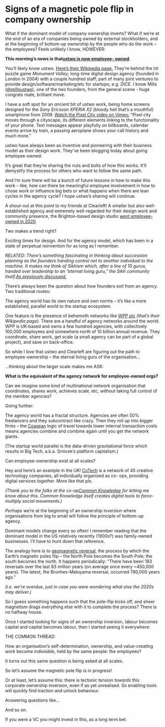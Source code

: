 # Signs of a magnetic pole flip in company ownership

What if the dominant model of company ownership inverts? What if we’re at the
end of an era of companies being owned by external stockholders, and at the
beginning of bottom-up ownership by the people who do the work – the
employees? Feels unlikely I know, HOWEVER:

**This morning’s news is that[ustwo is now employee-
owned](https://www.ustwo.com/employee-owned/).**

You’ll likely know ustwo. [Here’s their Wikipedia
page.](https://en.wikipedia.org/wiki/Ustwo) They’re behind the hit puzzle game
_Monument Valley;_ long-time digital design agency (founded in London in 2004)
with a couple hundred staff; part of many joint ventures to provide
design/software/marketing/etc for startups, e.g. _DICE._ I know Mills
([@millsustwo](https://twitter.com/millsustwo)), one of the two founders, from
the general scene - huge congrats mate, brilliant move.

I have a soft spot for an _ancient_ bit of ustwo work, being home screens
designed for the _Sony Ericsson XPERIA X2_ (bloody hell that’s a mouthful)
smartphone from 2009. [Watch the Pixel City video on
Vimeo:](https://vimeo.com/7455753) "Pixel city moves through a cityscape, its
different elements linking to the functionality of your phone. Text messages
appear playfully on billboards, calendar events arrive by train, a passing
aeroplane shows your call history and much more."

ustwo have always been as inventive and pioneering with their business model
as their design work. They’ve been blogging today about going employee-owned:

It’s great that they’re sharing the nuts and bolts of how this works. It’ll
demystify the process for others who want to follow the same path.

And I’m sure there will be a bunch of future lessons in how to make this work
– like, how can there be meaningful employee involvement in how to chose work
or influence big bets or what happens when there are lean cycles in the agency
cycle? I hope ustwo’s sharing will continue.

A shout-out at this point to my friends at Clearleft! A smaller but also well-
established agency and extremely well-regarded for their design work and
community presence, the Brighton-based design studio [went employee-owned in
2020](https://clearleft.com/posts/meet-the-new-owners-of-clearleft).

Two makes a trend right?

Exciting times for design. And for the agency model, which has been in a state
of perpetual reinvention for as long as I remember.

_RELATED: There’s something fascinating in thinking about succession planning
as the founders handing control not to another individual to the machine. It
makes me think of Sikhism which, after a line of 10 gurus, handed over
leadership to an “eternal living guru,” the Sikh community itself.[As
previously discussed.](/home/2015/03/23/filtered)_

There’s always been the question about how founders exit from an agency. Two
traditional routes:

The agency world has its own nature and own norms – it’s like a more
established, parallel world to the startup ecosystem.

One feature is the presence of behemoth networks like [WPP
plc](https://en.wikipedia.org/wiki/WPP_plc) _(that’s their Wikipedia page)._
There are a handful of agency networks around the world. WPP is UK-based and
owns a few hundred agencies, with collectively 100,000 employees and somewhere
north of 10 billion annual revenue. They coordinate, share work, get scale (a
small agency can be part of a global project), and save on back-office.

So while I _love_ that ustwo and Clearleft are figuring out the path to
employee-ownership – the eternal living guru of the organisation…

…thinking about the larger scale makes me ASK:

**What is the equivalent of the agency network for employee-owned orgs?**

Can we imagine some kind of multinational network organisation that
coordinates, shares work, achieves scale, etc, _without_ taking full control
of the member agencies?

Going further:

The agency world has a fractal structure. Agencies are often 50% freelancers
and they subcontract like crazy. Then they roll up into bigger firms – the
[Coasean](/home/2014/12/23/corporations) logic of travel towards lower
internal transaction costs means agencies combine and combine again until you
get the network giants.

(The startup world parallel is the data-driven gravitational force which
results in Big Tech, a.k.a. Srnicek’s platform capitalism.)

Can employee-ownership exist at all scales?

Hey and here’s an example in the UK! [CoTech](https://www.coops.tech) is a
network of 45 creative technology companies, all individually organised as co-
ops, providing digital services _together._ More like that pls.

_(Thank you to the folks at the co-op[Common
Knowledge](https://commonknowledge.coop) for letting me know about this.
Common Knowledge itself creates digital tools to force-multiply social
movements.)_

_Perhaps_ we’re at the beginning of an ownership inversion where organisations
from big to small will follow the principle of bottom-up agency.

Dominant models change every so often! I remember reading that the dominant
model in the US relatively recently (1900s?) was family-owned businesses. I’ll
have to hunt down that reference.

The analogy here is to [geomagnetic
reversal](https://en.wikipedia.org/wiki/Geomagnetic_reversal), the process by
which the Earth’s magnetic poles flip – the North Pole becomes the South Pole;
the south becomes the north. It happens periodically: "There have been 183
reversals over the last 83 million years (on average once every ~450,000
years). The latest, the Brunhes-Matuyama reversal, occurred 780,000 years
ago."

_(i.e. we’re overdue, just in case you were wondering what else the 2020s may
deliver.)_

So I guess something happens such that the pole-flip kicks off, and sheer
magnetism drags everything else with it to complete the process? There is no
halfway house.

Once I started looking for signs of an ownership inversion, labour becomes
capital and capital becomes labour, then I started seeing it everywhere:

THE COMMON THREAD:

How an organisation’s self-determination, ownership, and value-creating _work_
become indivisible, held by the same people: the employees?

It turns out this same question is being asked at all scales.

So let’s assume the magnetic pole flip is in progress!

Or at least, let’s assume this: there is tectonic tension _towards_ this
corporate ownership inversion, even if as yet unrealised. So enabling tools
will quickly find traction and unlock behaviour.

Answering questions like…

And so on.

If you were a VC you might invest in this, as a long term bet.
